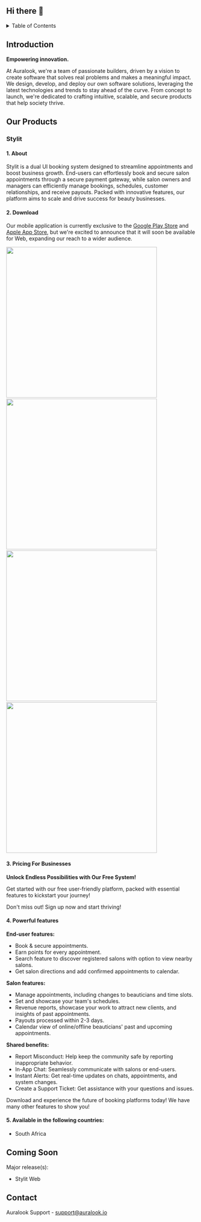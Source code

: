 ## Hi there 👋

<details>
  <summary>Table of Contents</summary>
  <ol>
    <li><a href="#introduction">Introduction</a></li>
    <li>
      <a href="#our-products">Our Products</a>
      <ul>
        <li><a href="#stylit">Stylit</a></li>
      </ul>
    </li>
    <li><a href="#coming-soon">Coming Soon</a></li>
    <li><a href="#contact">Contact</a></li>
  </ol>
</details>


## Introduction

**Empowering innovation.**

At Auralook, we're a team of passionate builders, driven by a vision to create software that solves real problems and makes a meaningful impact. We design, develop, and deploy our own software solutions, leveraging the latest technologies and trends to stay ahead of the curve. From concept to launch, we're dedicated to crafting intuitive, scalable, and secure products that help society thrive.


## Our Products

### Stylit
#### 1. About

Stylit is a dual UI booking system designed to streamline appointments and boost business growth. End-users can effortlessly book and secure salon appointments through a secure payment gateway, while salon owners and managers can efficiently manage bookings, schedules, customer relationships, and receive payouts. Packed with innovative features, our platform aims to scale and drive success for beauty businesses.

#### 2. Download

Our mobile application is currently exclusive to the [Google Play Store](https://play.google.com/store/apps/details?id=com.auralook.stylit) and [Apple App Store](https://apps.apple.com/app/stylit/id6670455415), but we're excited to announce that it will soon be available for Web, expanding our reach to a wider audience.

<p>
  <img src="https://github.com/user-attachments/assets/6ada7cf1-131b-49c4-930e-36bee05aef0f?raw=true" height="400"/>
  &nbsp;&nbsp;&nbsp;&nbsp;
  <img src="https://github.com/user-attachments/assets/a044d757-ceac-476d-b48b-d909670b1541?raw=true" height="400"/>
  &nbsp;&nbsp;&nbsp;&nbsp;
  <img src="https://github.com/user-attachments/assets/97a0ecb2-5458-4ea6-82d2-8311e4563734?raw=true" height="400"/>
  &nbsp;&nbsp;&nbsp;&nbsp;
  <img src="https://github.com/user-attachments/assets/f6a34d62-d03a-426a-90f2-2633fec60de5?raw=true" height="400"/>
</p>

#### 3. Pricing For Businesses

**Unlock Endless Possibilities with Our Free System!**

Get started with our free user-friendly platform, packed with essential features to kickstart your journey!

Don't miss out! Sign up now and start thriving!

#### 4. Powerful features

**End-user features:**
* Book & secure appointments.
* Earn points for every appointment.
* Search feature to discover registered salons with option to view nearby salons.
* Get salon directions and add confirmed appointments to calendar.

**Salon features:**
* Manage appointments, including changes to beauticians and time slots.
* Set and showcase your team's schedules.
* Revenue reports, showcase your work to attract new clients, and insights of past appointments.
* Payouts processed within 2-3 days.
* Calendar view of online/offline beauticians' past and upcoming appointments.

**Shared benefits:**
* Report Misconduct: Help keep the community safe by reporting inappropriate behavior.
* In-App Chat: Seamlessly communicate with salons or end-users.
* Instant Alerts: Get real-time updates on chats, appointments, and system changes.
* Create a Support Ticket: Get assistance with your questions and issues.

Download and experience the future of booking platforms today! We have many other features to show you!

#### 5. Available in the following countries:

* South Africa

## Coming Soon

Major release(s):
* Stylit Web

## Contact

Auralook Support - support@auralook.io


